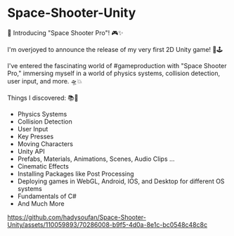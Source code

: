 # Space-Shooter-Unity

🚀 Introducing "Space Shooter Pro"! 🎮✨


I'm overjoyed to announce the release of my very first 2D Unity game! 🌌🕹️


I've entered the fascinating world of #gameproduction with "Space Shooter Pro," immersing myself in a world of physics systems, collision detection, user input, and more. 🛸💥



Things I discovered: 📚💪

- Physics Systems
- Collision Detection
- User Input
- Key Presses
- Moving Characters
- Unity API
- Prefabs, Materials, Animations, Scenes, Audio Clips ...
- Cinematic Effects
- Installing Packages like Post Processing
- Deploying games in WebGL, Android, IOS, and Desktop for different OS systems
- Fundamentals of C#
- And Much More



https://github.com/hadysoufan/Space-Shooter-Unity/assets/110059893/70286008-b9f5-4d0a-8e1c-bc0548c48c8c







